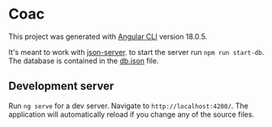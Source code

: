 # Coac

This project was generated with [Angular CLI](https://github.com/angular/angular-cli) version 18.0.5.

It's meant to work with [json-server](https://www.npmjs.com/package/json-server). to start the server run `npm run start-db`.
The database is contained in the [db.json](./db.json) file.

## Development server

Run `ng serve` for a dev server. Navigate to `http://localhost:4200/`. The application will automatically reload if you change any of the source files.
